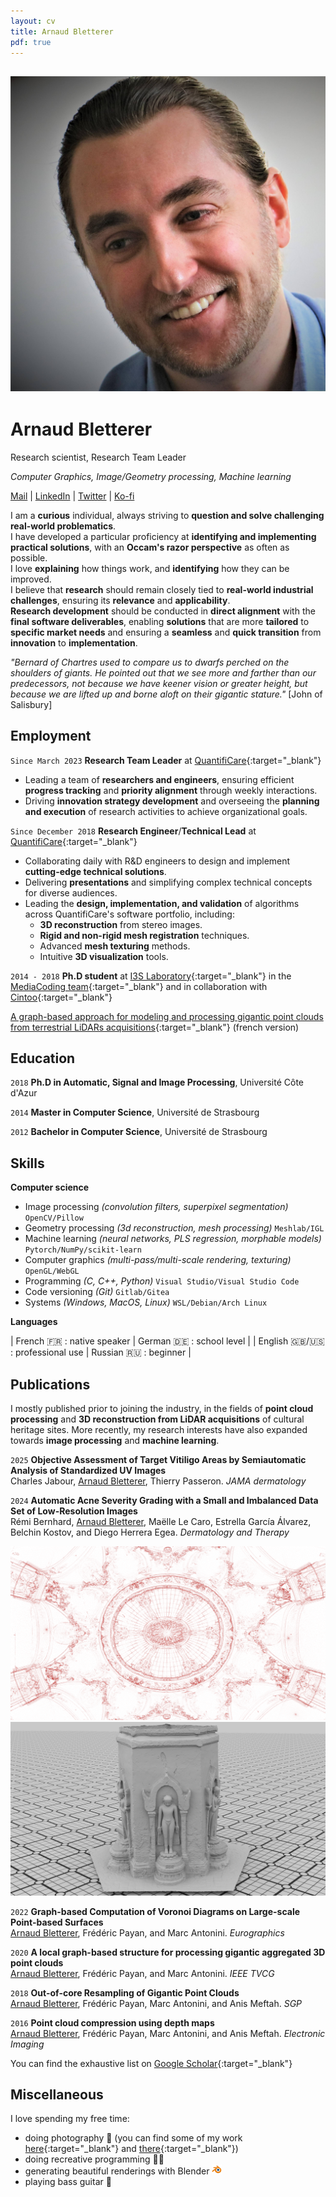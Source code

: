 ```yaml
---
layout: cv
title: Arnaud Bletterer
pdf: true
---
```

## <img class="profile" src="profile.jpg"/>

# Arnaud Bletterer

Research scientist, Research Team Leader

*Computer Graphics, Image/Geometry processing, Machine learning*

<div id="webaddress">
    <a href="mailto:arnaud.bletterer@gmail.com" target="_blank">Mail</a>
|   <a href="https://www.linkedin.com/in/arnaud-bletterer-5635b671/" target="_blank">LinkedIn</a>
|   <a href="https://twitter.com/abletterer" target="_blank">Twitter</a>
|   <a href="https://ko-fi.com/abletterer" target="_blank">Ko-fi</a>
</div>

I am a **curious** individual, always striving to **question and solve challenging real-world problematics**. <br/>
I have developed a particular proficiency at **identifying and implementing practical solutions**, with an **Occam's razor perspective** as often as possible. <br/>
I love **explaining** how things work, and **identifying** how they can be improved. <br/>
I believe that **research** should remain closely tied to **real-world industrial challenges**, ensuring its **relevance** and **applicability**. <br/>
**Research development** should be conducted in **direct alignment** with the **final software deliverables**, enabling **solutions** that are more **tailored** to **specific market needs** and ensuring a **seamless** and **quick transition** from **innovation** to **implementation**.

*"Bernard of Chartres used to compare us to dwarfs perched on the shoulders of giants. He pointed out that we see more and farther than our predecessors, not because we have keener vision or greater height, but because we are lifted up and borne aloft on their gigantic stature."* [John of Salisbury]

## Employment

`Since March 2023`
**Research Team Leader** at [QuantifiCare](https://quantificare.com){:target="_blank"}

* Leading a team of **researchers and engineers**, ensuring efficient **progress tracking** and **priority alignment** through weekly interactions.
* Driving **innovation strategy development** and overseeing the **planning and execution** of research activities to achieve organizational goals.

`Since December 2018`
**Research Engineer**/**Technical Lead** at [QuantifiCare](https://quantificare.com){:target="_blank"}

* Collaborating daily with R&D engineers to design and implement **cutting-edge technical solutions**.
* Delivering **presentations** and simplifying complex technical concepts for diverse audiences.
* Leading the **design, implementation, and validation** of algorithms across QuantifiCare's software portfolio, including:
  - **3D reconstruction** from stereo images.
  - **Rigid and non-rigid mesh registration** techniques.
  - Advanced **mesh texturing** methods.
  - Intuitive **3D visualization** tools.

`2014 - 2018`
**Ph.D student** at [I3S Laboratory](https://www.i3s.unice.fr/en/){:target="_blank"} in the [MediaCoding team](https://mediacoding.i3s.unice.fr){:target="_blank"} and in collaboration with [Cintoo](https://cintoo.com/){:target="_blank"}

[A graph-based approach for modeling and processing gigantic point clouds from terrestrial LiDARs acquisitions](https://theses.hal.science/tel-02099777){:target="_blank"} (french version)

## Education

`2018`
__Ph.D in Automatic, Signal and Image Processing__, Université Côte d'Azur

`2014`
__Master in Computer Science__, Université de Strasbourg

`2012`
__Bachelor in Computer Science__, Université de Strasbourg

## Skills

**Computer science**

* Image processing *(convolution filters, superpixel segmentation)* `OpenCV/Pillow`
* Geometry processing *(3d reconstruction, mesh processing)* `Meshlab/IGL`
* Machine learning *(neural networks, PLS regression, morphable models)* `Pytorch/NumPy/scikit-learn`
* Computer graphics *(multi-pass/multi-scale rendering, texturing)* `OpenGL/WebGL`
* Programming *(C, C++, Python)* `Visual Studio/Visual Studio Code`
* Code versioning *(Git)* `Gitlab/Gitea`
* Systems *(Windows, MacOS, Linux)* `WSL/Debian/Arch Linux`

**Languages**

| French 🇫🇷 : native speaker | German 🇩🇪 : school level |
| English 🇬🇧/🇺🇸 : professional use | Russian 🇷🇺 : beginner |

<div style="page-break-after: always"></div>

## Publications

I mostly published prior to joining the industry, in the fields of **point cloud processing** and **3D reconstruction from LiDAR acquisitions** of cultural heritage sites.
More recently, my research interests have also expanded towards **image processing** and **machine learning**.

<div class="citations" markdown="1">

`2025`
**Objective Assessment of Target Vitiligo Areas by Semiautomatic Analysis of Standardized UV Images** <br/> Charles Jabour, <ins>Arnaud Bletterer</ins>, Thierry Passeron. *JAMA dermatology*

`2024`
**Automatic Acne Severity Grading with a Small and Imbalanced Data Set of Low-Resolution Images** <br/> Rémi Bernhard, <ins>Arnaud Bletterer</ins>, Maëlle Le Caro, Estrella García Álvarez, Belchin Kostov, and Diego Herrera Egea. *Dermatology and Therapy*

</div>

<div class="trailer">
  <img src="trailer_1.png"/>
  <img src="trailer_2.png"/>
</div>

<div class="citations" markdown="1">

`2022`
**Graph-based Computation of Voronoi Diagrams on Large-scale Point-based Surfaces** <br/><ins>Arnaud Bletterer</ins>, Frédéric Payan, and Marc Antonini. *Eurographics*

`2020`
**A local graph-based structure for processing gigantic aggregated 3D point clouds** <br/><ins>Arnaud Bletterer</ins>, Frédéric Payan, and Marc Antonini. *IEEE TVCG*

`2018`
**Out-of-core Resampling of Gigantic Point Clouds** <br/><ins>Arnaud Bletterer</ins>, Frédéric Payan, Marc Antonini, and Anis Meftah. *SGP*

`2016`
**Point cloud compression using depth maps** <br/><ins>Arnaud Bletterer</ins>, Frédéric Payan, Marc Antonini, and Anis Meftah. *Electronic Imaging*

</div>

You can find the exhaustive list on [Google Scholar](https://scholar.google.com/citations?user=fEbApYQAAAAJ){:target="_blank"}

## Miscellaneous

I love spending my free time:
* doing photography 📸 (you can find some of my work [here](https://sceyonara.abletterer.synology.me/){:target="_blank"} and [there](https://www.instagram.com/sceyonara/){:target="_blank"})
* doing recreative programming 👨‍💻
* generating beautiful renderings with Blender <img width="16px" src="blender_icon_64x64.png"/>
* playing bass guitar 🎸


